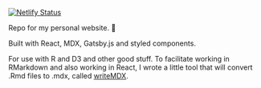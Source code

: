 [![Netlify Status](https://api.netlify.com/api/v1/badges/e58c5062-44f5-4aa6-a7f9-6e3ca53240df/deploy-status)](https://app.netlify.com/sites/robertmylesmcdonnell/deploys)

Repo for my personal website. 👻

Built with React, MDX, Gatsby.js and styled components.

For use with R and D3 and other good stuff. To facilitate working in RMarkdown and also working in React, I wrote a little tool that will convert .Rmd files to .mdx, called [writeMDX](https://github.com/RobertMyles/writeMDx/blob/master/README.md).
